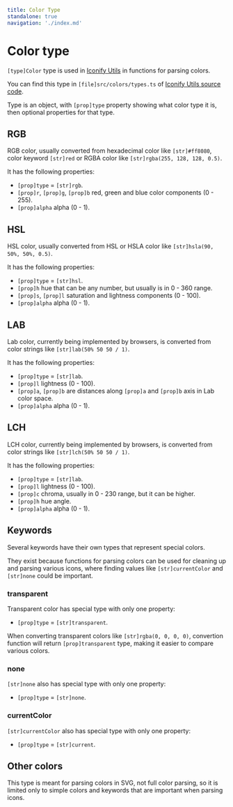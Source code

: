 ```yaml
title: Color Type
standalone: true
navigation: './index.md'
```

# Color type

`[type]Color` type is used in [Iconify Utils](./index.md) in functions for parsing colors.

You can find this type in `[file]src/colors/types.ts` of [Iconify Utils source code](https://github.com/iconify/iconify/tree/main/packages/utils).

Type is an object, with `[prop]type` property showing what color type it is, then optional properties for that type.

## RGB

RGB color, usually converted from hexadecimal color like `[str]#ff8080`, color keyword `[str]red` or RGBA color like `[str]rgba(255, 128, 128, 0.5)`.

It has the following properties:

- `[prop]type` = `[str]rgb`.
- `[prop]r`, `[prop]g`, `[prop]b` red, green and blue color components (0 - 255).
- `[prop]alpha` alpha (0 - 1).

## HSL

HSL color, usually converted from HSL or HSLA color like `[str]hsla(90, 50%, 50%, 0.5)`.

It has the following properties:

- `[prop]type` = `[str]hsl`.
- `[prop]h` hue that can be any number, but usually is in 0 - 360 range.
- `[prop]s`, `[prop]l` saturation and lightness components (0 - 100).
- `[prop]alpha` alpha (0 - 1).

## LAB

Lab color, currently being implemented by browsers, is converted from color strings like `[str]lab(50% 50 50 / 1)`.

It has the following properties:

- `[prop]type` = `[str]lab`.
- `[prop]l` lightness (0 - 100).
- `[prop]a`, `[prop]b` are distances along `[prop]a` and `[prop]b` axis in Lab color space.
- `[prop]alpha` alpha (0 - 1).

## LCH

LCH color, currently being implemented by browsers, is converted from color strings like `[str]lch(50% 50 50 / 1)`.

It has the following properties:

- `[prop]type` = `[str]lab`.
- `[prop]l` lightness (0 - 100).
- `[prop]c` chroma, usually in 0 - 230 range, but it can be higher.
- `[prop]h` hue angle.
- `[prop]alpha` alpha (0 - 1).

## Keywords

Several keywords have their own types that represent special colors.

They exist because functions for parsing colors can be used for cleaning up and parsing various icons, where finding values like `[str]currentColor` and `[str]none` could be important.

### transparent

Transparent color has special type with only one property:

- `[prop]type` = `[str]transparent`.

When converting transparent colors like `[str]rgba(0, 0, 0, 0)`, convertion function will return `[prop]transparent` type, making it easier to compare various colors.

### none

`[str]none` also has special type with only one property:

- `[prop]type` = `[str]none`.

### currentColor

`[str]currentColor` also has special type with only one property:

- `[prop]type` = `[str]current`.

## Other colors

This type is meant for parsing colors in SVG, not full color parsing, so it is limited only to simple colors and keywords that are important when parsing icons.
